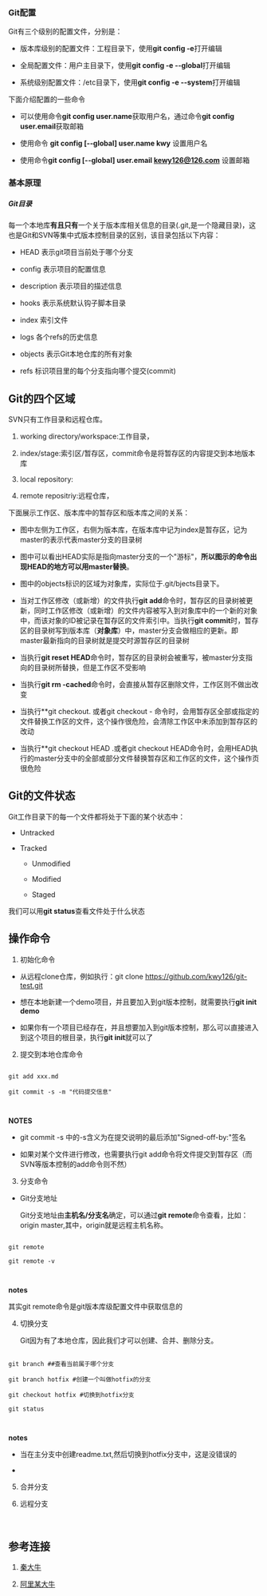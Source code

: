 ### Git配置

Git有三个级别的配置文件，分别是：

* 版本库级别的配置文件：工程目录下，使用**git config -e**打开编辑

* 全局配置文件：用户主目录下，使用**git config -e --global**打开编辑

* 系统级别配置文件：/etc目录下，使用**git config -e --system**打开编辑

下面介绍配置的一些命令

* 可以使用命令**git config user.name**获取用户名，通过命令**git config user.email**获取邮箱

* 使用命令 **git config [--global] user.name kwy** 设置用户名

* 使用命令**git config [--global] user.email kewy126@126.com** 设置邮箱





### 基本原理

##### Git目录

每一个本地库**有且只有**一个关于版本库相关信息的目录(.git,是一个隐藏目录)，这也是Git和SVN等集中式版本控制目录的区别，该目录包括以下内容：



* HEAD 表示git项目当前处于哪个分支

* config 表示项目的配置信息

* description 表示项目的描述信息

* hooks 表示系统默认钩子脚本目录

* index 索引文件

* logs 各个refs的历史信息

* objects 表示Git本地仓库的所有对象

* refs 标识项目里的每个分支指向哪个提交(commit)



## Git的四个区域


SVN只有工作目录和远程仓库。

1. working directory/workspace:工作目录，

2. index/stage:索引区/暂存区，commit命令是将暂存区的内容提交到本地版本库

3. local repository:

4. remote repositriy:远程仓库，



下面展示工作区、版本库中的暂存区和版本库之间的关系：



* 图中左侧为工作区，右侧为版本库，在版本库中记为index是暂存区，记为master的表示代表master分支的目录树

* 图中可以看出HEAD实际是指向master分支的一个"游标"，**所以图示的命令出现HEAD的地方可以用master替换**。

* 图中的objects标识的区域为对象库，实际位于.git/bjects目录下。

* 当对工作区修改（或新增）的文件执行**git add**命令时，暂存区的目录树被更新，同时工作区修改（或新增）的文件内容被写入到对象库中的一个新的对象中，而该对象的ID被记录在暂存区的文件索引中。当执行**git commit**时，暂存区的目录树写到版本库（**对象库**）中，master分支会做相应的更新。即master最新指向的目录树就是提交时源暂存区的目录树

* 当执行**git reset HEAD**命令时，暂存区的目录树会被重写，被master分支指向的目录树所替换，但是工作区不受影响

* 当执行**git rm -cached**命令时，会直接从暂存区删除文件，工作区则不做出改变

* 当执行**git checkout. 或者git checkout - 命令时，会用暂存区全部或指定的文件替换工作区的文件，这个操作很危险，会清除工作区中未添加到暂存区的改动

* 当执行**git checkout HEAD .或者git checkout HEAD命令时，会用HEAD执行的master分支中的全部或部分文件替换暂存区和工作区的文件，这个操作页很危险



## Git的文件状态

Git工作目录下的每一个文件都将处于下面的某个状态中：

* Untracked

* Tracked

    * Unmodified

    * Modified

    * Staged

我们可以用**git status**查看文件处于什么状态




## 操作命令

1. 初始化命令

* 从远程clone仓库，例如执行：git clone https://github.com/kwy126/git-test.git

* 想在本地新建一个demo项目，并且要加入到git版本控制，就需要执行**git init demo**

* 如果你有一个项目已经存在，并且想要加入到git版本控制，那么可以直接进入到这个项目的根目录，执行**git init**就可以了

2. 提交到本地仓库命令

```

git add xxx.md  

git commit -s -m "代码提交信息"



```

**NOTES**

* git commit -s 中的-s含义为在提交说明的最后添加"Signed-off-by:"签名

* 如果对某个文件进行修改，也需要执行git add命令将文件提交到暂存区（而SVN等版本控制的add命令则不然）



3. 分支命令

* Git分支地址

    Git分支地址由**主机名/分支名**确定，可以通过**git remote**命令查看，比如：origin master,其中，origin就是远程主机名称。

```

git remote

git remote -v



```

**notes**

其实git remote命令是git版本库级配置文件中获取信息的



4. 切换分支

    Git因为有了本地仓库，因此我们才可以创建、合并、删除分支。

```

git branch ##查看当前属于哪个分支

git branch hotfix #创建一个叫做hotfix的分支

git checkout hotfix #切换到hotfix分支

git status



```

**notes**

* 当在主分支中创建readme.txt,然后切换到hotfix分支中，这是没错误的

* 



5. 合并分支

6. 远程分支

﻿



## 参考连接

1. [秦大牛](http://blog.2baxb.me/archives/736)

2. [阿里某大牛](http://blog.arganzheng.me/posts/git-notes.html)




